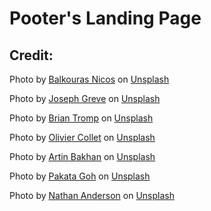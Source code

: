 # Pooter's Landing Page

<h2>Credit:</h2>
Photo by <a href="https://unsplash.com/@ba1kouras?utm_source=unsplash&utm_medium=referral&utm_content=creditCopyText">Balkouras Nicos</a> on <a href="https://unsplash.com/s/photos/pc-build?utm_source=unsplash&utm_medium=referral&utm_content=creditCopyText">Unsplash</a>

Photo by <a href="https://unsplash.com/@lime517?utm_source=unsplash&utm_medium=referral&utm_content=creditCopyText">Joseph Greve</a> on <a href="https://unsplash.com/s/photos/pc-case?utm_source=unsplash&utm_medium=referral&utm_content=creditCopyText">Unsplash</a>

Photo by <a href="https://unsplash.com/@84media?utm_source=unsplash&utm_medium=referral&utm_content=creditCopyText">Brian Tromp</a> on <a href="https://unsplash.com/s/photos/pc-case?utm_source=unsplash&utm_medium=referral&utm_content=creditCopyText">Unsplash</a>

Photo by <a href="https://unsplash.com/@ocollet?utm_source=unsplash&utm_medium=referral&utm_content=creditCopyText">Olivier Collet</a> on <a href="https://unsplash.com/s/photos/pc-case?utm_source=unsplash&utm_medium=referral&utm_content=creditCopyText">Unsplash</a>

Photo by <a href="https://unsplash.com/@artinbakhan?utm_source=unsplash&utm_medium=referral&utm_content=creditCopyText">Artin Bakhan</a> on <a href="https://unsplash.com/s/photos/laptop-gaming?utm_source=unsplash&utm_medium=referral&utm_content=creditCopyText">Unsplash</a>

Photo by <a href="https://unsplash.com/@pakata?utm_source=unsplash&utm_medium=referral&utm_content=creditCopyText">Pakata Goh</a> on <a href="https://unsplash.com/s/photos/pc-accessories?utm_source=unsplash&utm_medium=referral&utm_content=creditCopyText">Unsplash</a>

Photo by <a href="https://unsplash.com/es/@nathananderson?utm_source=unsplash&utm_medium=referral&utm_content=creditCopyText">Nathan Anderson</a> on <a href="https://unsplash.com/s/photos/pc-case?utm_source=unsplash&utm_medium=referral&utm_content=creditCopyText">Unsplash</a>
